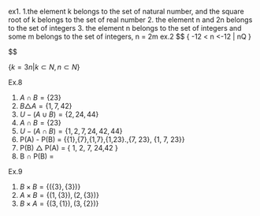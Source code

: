 
ex1. 
1.the element k belongs to the set of natural number, and the square root of k belongs to the set of real number 
2. the element n and 2n  belongs to the set of integers 
3. the element n belongs to the set of integers and some m belongs to the set of integers, n = 2m
ex.2
$$ \{ -12 < n <-12 | nQ  \}







$$


$\{  k = 3n  | k \subset N, n  \subset N\}$


Ex.8
1. $A\cap B = \{ 23\}$
2. $B\triangle A = \{ 1, 7, 42\}$
3. $U - ( A \cup B) = \{2, 24,44 \}$
4. $A\cap B = \{ 23\}$
5. $U - (A \cap B ) = \{1, 2, 7, 24, 42, 44\}$
6. P(A) - P(B) = {{1},{7},{1,7},{1,23}.,{7, 23}, {1, 7, 23}}
7. P(B) $\triangle$  P(A) = { 1, 2, 7, 24,42 }
8. B $\cap$  P(B) = 

Ex.9
1. $B \times B = \{ (\{3\} ,\{3\} )\}$
2. $A\times B = \{(1, \{3\}), (2, \{3\})\}$
3. $B\times A = \{(3, \{1\}), (3, \{2\})\}$
 
